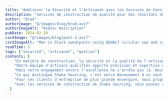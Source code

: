 ```yaml
---
title: "Améliorer la Sécurité et l'Artisanat avec les Services de Construction de Shaka Sourcing"
description: "Services de construction de qualité pour des résultats durables"
author: "Brad"
authorImage: "@/images/blog/brad.avif"
authorImageAlt: "Avatar Description"
pubDate: 2024-02-10
cardImage: "@/images/blog/post-2.avif"
cardImageAlt: "Man in black sweatpants using DEWALT circular saw and cutting a wood plank"
readTime: 5
tags: ["sécurité", "artisanat", "gestion"]
contents: [
    "En matière de construction, la sécurité et la qualité de l'artisanat sont non négociables. Chez Shaka Sourcing, nous sommes fiers de proposer une gamme de services de construction qui privilégient les deux, garantissant que vos projets sont construits pour durer.",
    "Notre équipe d'artisans qualifiés apporte précision et expertise à chaque travail, des installations mineures aux travaux structuraux à grande échelle. Avec des outils et des matériaux de haute qualité issus de notre vaste inventaire, nous garantissons les normes de sécurité et d'artisanat les plus élevées sur chaque projet.",
    "Mais notre engagement envers l'excellence ne s'arrête pas là. Nous fournissons également des services complets de gestion de projet pour maintenir votre construction sur la bonne voie et dans les limites du budget. De la coordination du flux de travail à la communication avec les parties prenantes, Shaka Sourcing gère les complexités pour que vous puissiez vous concentrer sur votre vision.",
    "Ce qui distingue Shaka Sourcing, c'est notre dévouement à un soutien continu. Nous ne terminons pas simplement le travail et partons - nous sommes là pour le long terme. Nos services de maintenance garantissent que votre construction reste en parfait état, offrant une tranquillité d'esprit pour les années à venir.",
    "Pour les clients d'entreprise de plus grande envergure, nous proposons des solutions personnalisées adaptées à vos défis uniques. En comprenant vos besoins spécifiques, nous concevons des stratégies visant à maximiser l'efficacité et à faire avancer votre entreprise.",
    "Avec les services de construction de Shaka Sourcing, vous pouvez avoir confiance que vos projets sont entre de bonnes mains. Découvrez la différence dès aujourd'hui et voyez pourquoi tant de clients choisissent Shaka Sourcing pour leurs besoins en construction."
  ]
---
```


